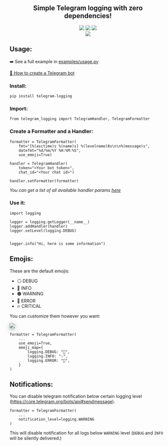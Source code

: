 
<div align="center">
    <h2>Simple Telegram logging with zero dependencies!</h2>
    <a href="https://pypi.org/project/telegram-logging/"><img src="https://badgen.net/pypi/v/telegram-logging/"></a>
    <a href="https://pypi.org/project/telegram-logging/"><img src="https://img.shields.io/pypi/dm/telegram-logging.svg"></a>
    <img src="https://github.com/lbltavares/telegram-logging/actions/workflows/python-publish.yml/badge.svg?branch=main">
</div>

<div align="center">
    <img src="https://user-images.githubusercontent.com/34322384/142266595-7b98a832-cd1e-4ff4-a1b7-2df8d7010289.png">
</div>

## Usage:

➡️ See a full example in [examples/usage.py](https://github.com/lbltavares/telegram-logging/blob/main/examples/usage.py">examples/usage.py)

[🤖 How to create a Telegram bot](https://core.telegram.org/bots#3-how-do-i-create-a-bot)

### Install:

```
pip install telegram-logging
```

### Import:

```
from telegram_logging import TelegramHandler, TelegramFormatter
```

### Create a Formatter and a Handler:
```
formatter = TelegramFormatter(
    fmt="[%(asctime)s %(name)s] %(levelname)8s\n\n%(message)s",
    datefmt="%d/%m/%Y %H:%M:%S",
    use_emoji=True)

handler = TelegramHandler(
    token="<Your bot token>",
    chat_id="<Your chat id>")

handler.setFormatter(formatter)
```
*You can get a list of all available handler params [here](https://core.telegram.org/bots/api#sendmessage)*

### Use it:

```
import logging

logger = logging.getLogger(__name__)
logger.addHandler(handler)
logger.setLevel(logging.DEBUG)


logger.info("Hi, here is some information")
```

## Emojis:

These are the default emojis:

* ⚪️ DEBUG 
* 🔵 INFO 
* 🟠 WARNING
* 🔴 ERROR
* 🔥 CRITICAL
 
You can customize them however you want:

<img style="box-shadow: 0 4px 8px 0 rgba(0, 0, 0, 0.2), 0 6px 20px 0 rgba(0, 0, 0, 0.19)" src="https://user-images.githubusercontent.com/34322384/142038851-7ed8cf04-df2c-4705-8066-6e21e817d186.gif">


```
formatter = TelegramFormatter(
    ...
    use_emoji=True,
    emoji_map={
        logging.DEBUG: "🐛",
        logging.INFO: "💡",
        logging.ERROR: "🚨",
    }
)
```

## Notifications:

You can disable telegram notification below certain logging level (https://core.telegram.org/bots/api#sendmessage). 
```
formatter = TelegramFormatter(
    ...
    notification_level=logging.WARNING
)
```
This will disable notification for all logs below `WARNING` level (`DEBUG` and `INFO` will be silently delivered.)